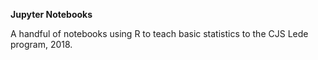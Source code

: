 **Jupyter Notebooks**

A handful of notebooks using R to teach basic statistics to the CJS Lede program, 2018.
